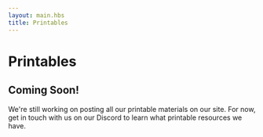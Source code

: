 ```yaml
---
layout: main.hbs
title: Printables
---
```


# Printables

## Coming Soon!

We're still working on posting all our printable materials on our
site. For now, get in touch with us on our Discord to learn what
printable resources we have.
